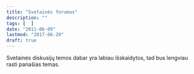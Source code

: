 ```yaml
---
title: "Svetainės forumas"
description: ""
tags: [  ]
date: "2011-06-09"
lastmod: "2017-06-29"
draft: true
---
```

Svetainės diskusijų temos dabar yra labiau išskaidytos, tad bus lengviau rasti panašias temas.
